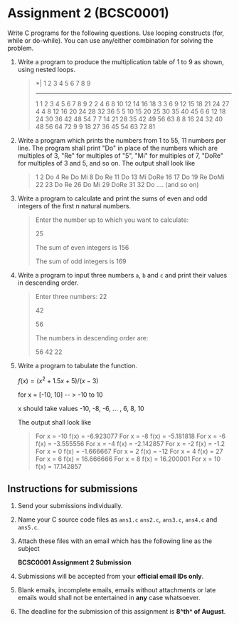 # Assignment 2 (BCSC0001)

Write C programs for the following questions. Use looping constructs (for, while or do-while). You can use any/either combination for solving the problem.

1. Write a program to produce the multiplication table of 1 to 9 as shown, using nested loops.

   > *|	1	2	3	4	5	6	7	8	9
   >
   > _ _ _ _ _ _ _ _ _ _ _ _ _ _ _ _ _ _ _ _ _ _ _ _ _ _ _ _ 
   >
   > 1	1	2	3	4	5	6	7	8	9
   > 2	2	4	6	8	10	12	14	16	18
   > 3	3	6	9	12	15	18	21	24	27
   > 4	4	8	12	16	20	24	28	32	36
   > 5	5	10	15	20	25	30	35	40	45
   > 6	6	12	18	24	30	36	42	48	54
   > 7	7	14	21	28	35	42	49	56	63
   > 8	8	16	24	32	40	48	56	64	72
   > 9	9	18	27	36	45	54	63	72	81

2. Write a program which prints the numbers from 1 to 55, 11 numbers per line. The program shall print "Do" in place of the numbers which are multiples of 3, "Re" for multiples of "5", "Mi" for multiples of 7, "DoRe" for multiples of 3 and 5, and so on. The output shall look like

   > 1	2	Do	4		Re	Do	Mi	8		Do	Re		11
   > Do	13	Mi	DoRe	16	17	Do	19		Re	DoMi	22
   > 23	Do	Re	26		Do	Mi	29	DoRe	31	32		Do
   > .... (and so on)

3. Write a program to calculate and print the sums of even and odd integers of the first n natural numbers.

   > Enter the number up to which you want to calculate:
   >
   > 25
   >
   > The sum of even integers is 156
   >
   > The sum of odd integers is 169

4. Write a program to input three numbers `a`, `b` and `c` and print their values in descending order.

   > Enter three numbers:
   > 22
   >
   > 42
   >
   > 56
   >
   > The numbers in descending order are:
   >
   > 56	42	22

5. Write a program to tabulate the function.

   $f(x) = (x^2 + 1.5x + 5) / (x - 3)$

   for x = [-10, 10] -- > -10 to 10

   x should take values -10, -8, -6, ... , 6, 8, 10

   The output shall look like

   >For x = -10		f(x) = -6.923077
   >For x = -8		f(x) = -5.181818
   >For x = -6		f(x) = -3.555556
   >For x = -4		f(x) = -2.142857
   >For x = -2		f(x) = -1.2
   >For x = 0			f(x) = -1.666667
   >For x = 2			f(x) = -12
   >For x = 4			f(x) = 27
   >For x = 6			f(x) = 16.666666
   >For x = 8			f(x) = 16.200001
   >For x = 10		f(x) = 17.142857


## Instructions for submissions

1. Send your submissions individually.

2. Name your C source code files as `ans1.c` `ans2.c`, `ans3.c`, `ans4.c` and `ans5.c`.

3. Attach these files with an email which has the following line as the subject

   **BCSC0001 Assignment 2 Submission**

4. Submissions will be accepted from your **official email IDs only**.

5. Blank emails, incomplete emails, emails without attachments or late emails would shall not be entertained in **any** case whatsoever.

6. The deadline for the submission of this assignment is **8^th^ of August**. 